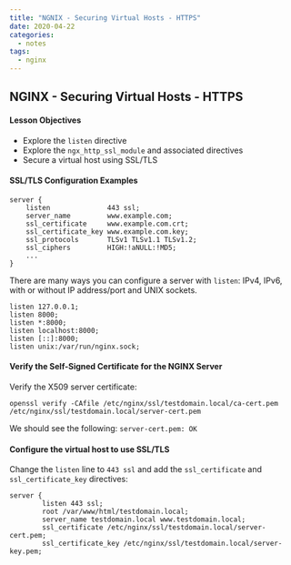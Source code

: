 ```yaml
---
title: "NGNIX - Securing Virtual Hosts - HTTPS"
date: 2020-04-22
categories:
  - notes
tags:
  - nginx
---
```


## NGINX - Securing Virtual Hosts - HTTPS
#### Lesson Objectives
- Explore the `listen` directive
- Explore the `ngx_http_ssl_module` and associated directives
- Secure a virtual host using SSL/TLS

#### SSL/TLS Configuration Examples

```
server {
    listen              443 ssl;
    server_name         www.example.com;
    ssl_certificate     www.example.com.crt;
    ssl_certificate_key www.example.com.key;
    ssl_protocols       TLSv1 TLSv1.1 TLSv1.2;
    ssl_ciphers         HIGH:!aNULL:!MD5;
    ...
}
```

There are many ways you can configure a server with `listen`: IPv4, IPv6, with or without IP address/port and UNIX sockets.

```
listen 127.0.0.1;
listen 8000;
listen *:8000;
listen localhost:8000;
listen [::]:8000;
listen unix:/var/run/nginx.sock;
```

#### Verify the Self-Signed Certificate for the NGINX Server

Verify the X509 server certificate:

```
openssl verify -CAfile /etc/nginx/ssl/testdomain.local/ca-cert.pem /etc/nginx/ssl/testdomain.local/server-cert.pem
```

We should see the following: `server-cert.pem: OK`

#### Configure the virtual host to use SSL/TLS

Change the `listen` line to `443 ssl` and add the `ssl_certificate` and `ssl_certificate_key` directives:

```
server {
        listen 443 ssl;
        root /var/www/html/testdomain.local;
        server_name testdomain.local www.testdomain.local;
        ssl_certificate /etc/nginx/ssl/testdomain.local/server-cert.pem;
        ssl_certificate_key /etc/nginx/ssl/testdomain.local/server-key.pem;
```
